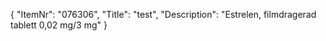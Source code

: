 {
  "ItemNr": "076306",
  "Title": "test",
  "Description": "Estrelen, filmdragerad tablett 0,02 mg/3 mg"
}
